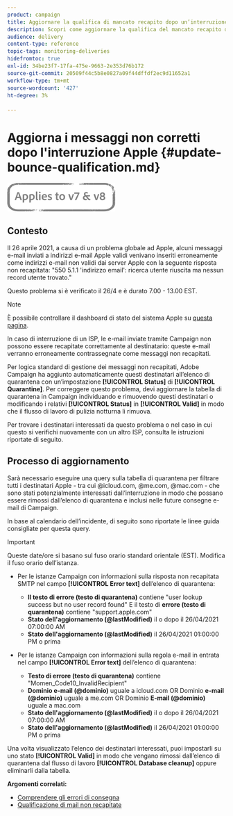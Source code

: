```yaml
---
product: campaign
title: Aggiornare la qualifica di mancato recapito dopo un’interruzione del servizio ISP
description: Scopri come aggiornare la qualifica del mancato recapito dopo un'interruzione dell'ISP.
audience: delivery
content-type: reference
topic-tags: monitoring-deliveries
hidefromtoc: true
exl-id: 34be23f7-17fa-475e-9663-2e353d76b172
source-git-commit: 20509f44c5b8e0827a09f44dffdf2ec9d11652a1
workflow-type: tm+mt
source-wordcount: '427'
ht-degree: 3%

---
```


# Aggiorna i messaggi non corretti dopo l&#39;interruzione Apple {#update-bounce-qualification.md}

![](../../assets/common.svg)

## Contesto

Il 26 aprile 2021, a causa di un problema globale ad Apple, alcuni messaggi e-mail inviati a indirizzi e-mail Apple validi venivano inseriti erroneamente come indirizzi e-mail non validi dai server Apple con la seguente risposta non recapitata:  &quot;550 5.1.1 &#39;indirizzo email&#39;: ricerca utente riuscita ma nessun record utente trovato.&quot;

Questo problema si è verificato il 26/4 e è durato 7.00 - 13.00 EST.

>[!NOTE]
>
>È possibile controllare il dashboard di stato del sistema Apple su [questa pagina](https://www.apple.com/support/systemstatus/).

In caso di interruzione di un ISP, le e-mail inviate tramite Campaign non possono essere recapitate correttamente al destinatario: queste e-mail verranno erroneamente contrassegnate come messaggi non recapitati.

Per logica standard di gestione dei messaggi non recapitati, Adobe Campaign ha aggiunto automaticamente questi destinatari all’elenco di quarantena con un’impostazione **[!UICONTROL Status]** di **[!UICONTROL Quarantine]**. Per correggere questo problema, devi aggiornare la tabella di quarantena in Campaign individuando e rimuovendo questi destinatari o modificando i relativi **[!UICONTROL Status]** in **[!UICONTROL Valid]** in modo che il flusso di lavoro di pulizia notturna li rimuova.

Per trovare i destinatari interessati da questo problema o nel caso in cui questo si verifichi nuovamente con un altro ISP, consulta le istruzioni riportate di seguito.

## Processo di aggiornamento

Sarà necessario eseguire una query sulla tabella di quarantena per filtrare tutti i destinatari Apple - tra cui @icloud.com, @me.com, @mac.com - che sono stati potenzialmente interessati dall’interruzione in modo che possano essere rimossi dall’elenco di quarantena e inclusi nelle future consegne e-mail di Campaign.

In base al calendario dell’incidente, di seguito sono riportate le linee guida consigliate per questa query.

>[!IMPORTANT]
>
>Queste date/ore si basano sul fuso orario standard orientale (EST). Modifica il fuso orario dell’istanza.

* Per le istanze Campaign con informazioni sulla risposta non recapitata SMTP nel campo **[!UICONTROL Error text]** dell’elenco di quarantena:

   * **Il testo di errore (testo di quarantena)** contiene &quot;user lookup success but no user record found&quot; E il testo di  **errore (testo di quarantena)** contiene &quot;support.apple.com&quot;
   * **Stato dell&#39;aggiornamento (@lastModified)** il o dopo il 26/04/2021 07:00:00 AM
   * **Stato dell&#39;aggiornamento (@lastModified)** il 26/04/2021 01:00:00 PM o prima

* Per le istanze Campaign con informazioni sulla regola e-mail in entrata nel campo **[!UICONTROL Error text]** dell’elenco di quarantena:

   * **Testo di errore (testo di quarantena)** contiene &quot;Momen_Code10_InvalidRecipient&quot;
   * **Dominio e-mail (@dominio)** uguale a icloud.com OR Dominio  **e-mail (@dominio)** uguale a me.com OR Dominio  **E-mail (@dominio)** uguale a mac.com
   * **Stato dell&#39;aggiornamento (@lastModified)** il o dopo il 26/04/2021 07:00:00 AM
   * **Stato dell&#39;aggiornamento (@lastModified)** il 26/04/2021 01:00:00 PM o prima

Una volta visualizzato l’elenco dei destinatari interessati, puoi impostarli su uno stato **[!UICONTROL Valid]** in modo che vengano rimossi dall’elenco di quarantena dal flusso di lavoro **[!UICONTROL Database cleanup]** oppure eliminarli dalla tabella.

**Argomenti correlati:**
* [Comprendere gli errori di consegna](understanding-delivery-failures.md)
* [Qualificazione di mail non recapitate](understanding-delivery-failures.md#bounce-mail-qualification)
